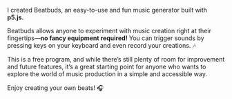 I created Beatbuds, an easy-to-use and fun music generator built with **p5.js.** 

Beatbuds allows anyone to experiment with music creation right at their fingertips—**no fancy equipment required!** You can trigger sounds by pressing keys on your keyboard and even record your creations. 🎶

This is a free program, and while there’s still plenty of room for improvement and future features, it’s a great starting point for anyone who wants to explore the world of music production in a simple and accessible way.

Enjoy creating your own beats! 🎧

